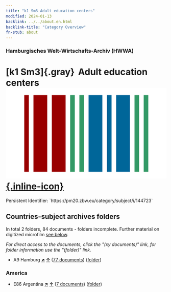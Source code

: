 ```yaml
---
title: "k1 Sm3 Adult education centers"
modified: 2024-01-13
backlink: ../../about.en.html
backlink-title: "Category Overview"
fn-stub: about
---
```


### Hamburgisches Welt-Wirtschafts-Archiv (HWWA)

# [k1 Sm3]{.gray}&#8201; Adult education centers &#160; [![Wikidata](/images/Wikidata-logo.svg "Wikidata"){.inline-icon}](http://www.wikidata.org/entity/Q104700173)

<div class="hint">Persistent Identifier: `https://pm20.zbw.eu/category/subject/i/144723`</div>







## Countries-subject archives folders







In total 2 folders, 84 documents - folders incomplete. Further material on digitized microfilm [see below](#filmsections).

_For direct access to the documents, click the "(xy documents)" link, for folder information use the "(folder)" link._


- A9 Hamburg [**&nearr;**](../../../geo/i/140905/about.en.html "Hamburg (all folders)") [**&uarr;**](../../../geo/about.en.html#A9 "Country category system") (<a href="https://pm20.zbw.eu/iiifview/folder/sh/140905,144723" title="about: Hamburg : Adult education centers" target="_blank">77 documents</a>) ([folder](../../../../folder/sh/1409xx/140905/1447xx/144723/about.en.html))

### America

- E86 Argentina [**&nearr;**](../../../geo/i/141692/about.en.html "Argentina (all folders)") [**&uarr;**](../../../geo/about.en.html#E86 "Country category system") (<a href="https://pm20.zbw.eu/iiifview/folder/sh/141692,144723" title="about: Argentina : Adult education centers" target="_blank">7 documents</a>) ([folder](../../../../folder/sh/1416xx/141692/1447xx/144723/about.en.html))



<a id="filmsections" />













